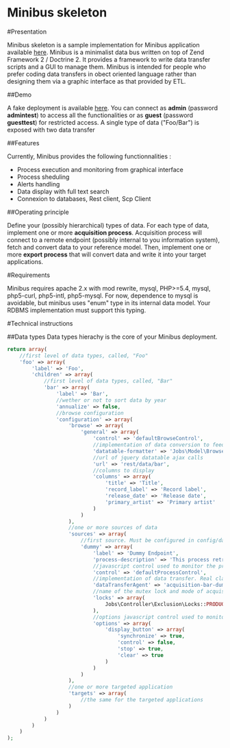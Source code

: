 Minibus skeleton
================

#Presentation

Minibus skeleton is a sample implementation for Minibus application available [here](https://github.com/dsi-agpt/minibus). Minibus is a minimalist data bus written on top of Zend Framework 2 / Doctrine 2.
It provides a framework to write data transfer scripts and a GUI to manage them.
Minibus is intended for people who prefer coding data transfers in obect oriented language rather than designing them via a graphic interface as that provided by ETL.

##Demo

A fake deployment is available [here](https://minibus.agroparistech.fr). You can connect as **admin** (password **admintest**) to access all the functionalities or as **guest** (password **guesttest**) for restricted access.
A single type of data ("Foo/Bar") is exposed with two data transfer

##Features

Currently, Minibus provides the following functionnalities :
* Process execution and monitoring from graphical interface
* Process sheduling
* Alerts handling
* Data display with full text search
* Connexion to databases, Rest client, Scp Client

##Operating principle

Define your (possibly hierarchical) types of data. For each type of data, implement one or more **acquisition process**.
Acquisition process will connect to a remote endpoint (possibly internal to you information system), fetch and convert data to your reference model.  Then, implement one or more **export process** that will convert data and write it into your target applications.

#Requirements

Minibus requires apache 2.x with mod rewrite, mysql, PHP>=5.4, mysql, php5-curl, php5-intl, php5-mysql.
For now, dependence to mysql is avoidable, but minibus uses "enum" type in its internal data model. Your RDBMS implementation must support this typing.

#Technical instructions

##Data types
Data types hierachy is the core of your Minibus deployment.
```php
return array(
    //first level of data types, called, "Foo"
    'foo' => array(
        'label' => 'Foo',
        'children' => array(
            //first level of data types, called, "Bar"
            'bar' => array(
                'label' => 'Bar',
                //wether or not to sort data by year
                'annualize' => false,
                //browse configuration
                'configuration' => array(
                    'browse' => array(
                        'general' => array(
                            'control' => 'defaultBrowseControl',
                            //implementation of data conversion to feed jquery datatable
                            'datatable-formatter' => 'Jobs\Model\Browse\Formatters\Foo\Bar\DataTableFormatter',
                            //url of jquery datatable ajax calls
                            'url' => 'rest/data/bar',
                            //columns to display
                            'columns' => array(
                                'title' => 'Title',
                                'record_label' => 'Record label',
                                'release_date' => 'Release date',
                                'primary_artist' => 'Primary artist'
                            )
                        )
                    ),
                    //one or more sources of data
                    'sources' => array(
                        //first source. Must be configured in config/data-endpoints.php
                        'dummy' => array(
                            'label' => 'Dummy Endpoint',
                            'process-description' => 'This process retrieves products containing word "piano" on ebay API and rejects those non belonging to Music/CD category',
                            //javascript control used to monitor the process
                            'control' => 'defaultProcessControl',
                            //implementation of data transfer. Real class to specify in config/data-transfer-agent.php
                            'dataTransferAgent' => 'acquisition-bar-dummy',
                            //name of the mutex lock and mode of acquisition
                            'locks' => array(
                                Jobs\Controller\Exclusion\Locks::PRODUCTS => LOCK_EX
                            ),
                            //options javascript control used to monitor the process
                            'options' => array(
                                'display_button' => array(
                                    'synchronize' => true,
                                    'control' => false,
                                    'stop' => true,
                                    'clear' => true
                                )
                            )
                        )
                    ),
                    //one or more targeted application
                    'targets' => array(
                        //the same for the targeted applications
                    )
                )
            )
        )
    )
);
```



